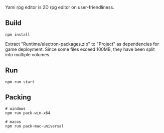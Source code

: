 Yami rpg editor is 2D rpg editor on user-friendliness.

## Build 
```shell
npm install
```

Extract "Runtime/electron-packages.zip" to "Project" as dependencies for game deployment.
Since some files exceed 100MB, they have been split into multiple volumes.

## Run 
```shell
npm run start
```

## Packing 
```shell
# windows
npm run pack-win-x64

# macos
npm run pack-mac-universal
```
